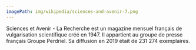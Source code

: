 ```yaml
---
imagePath: img/wikipedia/sciences-and-avenir-7.png
---
```


Sciences et Avenir - La Recherche est un magazine mensuel français de vulgarisation scientifique créé en 1947. Il appartient au groupe de presse français Groupe Perdriel. Sa diffusion en 2019 était de 231 274 exemplaires.
